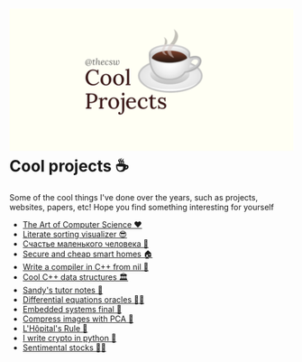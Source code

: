 ![preview](./preview.png)
Cool projects ☕
===============

Some of the cool things I\'ve done over the years, such as projects,
websites, papers, etc! Hope you find something interesting for yourself

-   [The Art of Computer Science ❤️](./art)
-   [Literate sorting visualizer 😎](./literate)
-   [Счастье маленького человека 🧥](./chelovek)
-   [Secure and cheap smart homes 🏠](./sandissa)
-   [Write a compiler in C++ from nil 🍺](./crona)
-   [Cool C++ data structures 🏛](./algo560)
-   [Sandy\'s tutor notes 📝](./tutor_sp21)
-   [Differential equations oracles 🧎‍♀️](./diffeq)
-   [Embedded systems final 🚗](./kaylee)
-   [Compress images with PCA 🎱](./lenna)
-   [L\'Hôpital\'s Rule 🏥](./lhopital)
-   [I write crypto in python 🍾](./crypto)
-   [Sentimental stocks 💇‍♀️](./sentocks)
